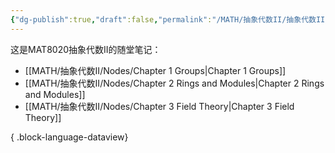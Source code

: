 ```yaml
---
{"dg-publish":true,"draft":false,"permalink":"/MATH/抽象代数II/抽象代数II/","dgPassFrontmatter":true}
---
```



这是MAT8020抽象代数II的随堂笔记：

- [[MATH/抽象代数II/Nodes/Chapter 1 Groups\|Chapter 1 Groups]]
- [[MATH/抽象代数II/Nodes/Chapter 2 Rings and Modules\|Chapter 2 Rings and Modules]]
- [[MATH/抽象代数II/Nodes/Chapter 3 Field Theory\|Chapter 3 Field Theory]]

{ .block-language-dataview}

